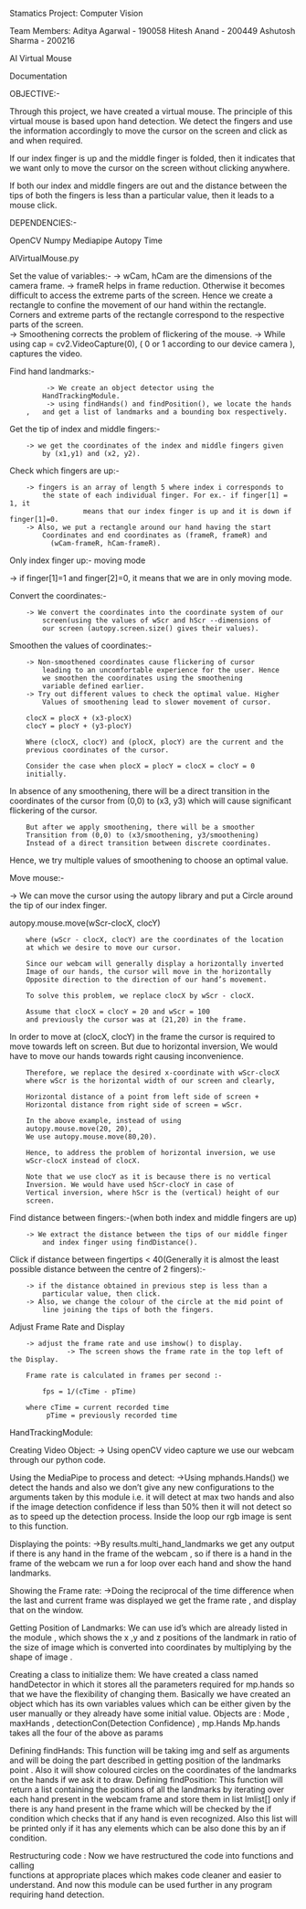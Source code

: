 Stamatics Project: Computer Vision

Team Members:
Aditya Agarwal - 190058 
Hitesh Anand - 200449
Ashutosh Sharma - 200216

AI Virtual Mouse

Documentation

OBJECTIVE:- 

Through this project, we have created a virtual mouse. The principle  of this virtual mouse is based upon hand detection. We detect the fingers and use the information accordingly to move the cursor on the screen and click as and when required. 

 If our index finger is up and the middle finger is folded, then it indicates that we want only to move the cursor on the screen without clicking anywhere.

If both our index and middle fingers are out and the distance between the tips of both the fingers is less than a particular value, then it leads to a mouse click. 

DEPENDENCIES:-

OpenCV
Numpy
Mediapipe
Autopy
Time

AIVirtualMouse.py

Set the value of variables:-
		 -> wCam, hCam are the dimensions of the camera frame.
	          -> frameR helps in frame reduction. Otherwise it becomes 
                    difficult to access the extreme parts of the screen. Hence we 
 create a rectangle  to confine the movement of our hand within 
 the rectangle. Corners and extreme parts of the rectangle  correspond to the respective parts of the screen.                                                                                             
                  -> Smoothening corrects the problem of flickering
                      of the mouse.
		-> While using cap = cv2.VideoCapture(0), ( 0 or 1 
		    according to our device camera ), captures the video.

Find hand landmarks:-

	         -> We create an object detector using the
		    HandTrackingModule.
	         -> using findHands() and findPosition(), we locate the hands 
		,   and get a list of landmarks and a bounding box respectively.


Get the tip of index and middle fingers:-

		-> we get the coordinates of the index and middle fingers given 
		    by (x1,y1) and (x2, y2).

Check which fingers are up:-

		-> fingers is an array of length 5 where index i corresponds to 
		    the state of each individual finger. For ex.- if finger[1] = 1, it 
                      means that our index finger is up and it is down if finger[1]=0.
		-> Also, we put a rectangle around our hand having the start 
		    Coordinates and end coordinates as (frameR, frameR) and
	    	  (wCam-frameR, hCam-frameR).

Only index finger up:- moving mode

-> if finger[1]=1 and finger[2]=0, it means that we are in only moving mode.

Convert the coordinates:-

		-> We convert the coordinates into the coordinate system of our
		    screen(using the values of wScr and hScr --dimensions of 
		    our screen (autopy.screen.size() gives their values).

Smoothen the values of coordinates:-

		-> Non-smoothened coordinates cause flickering of cursor 
		    leading to an uncomfortable experience for the user. Hence
		    we smoothen the coordinates using the smoothening 
		    variable defined earlier.
		-> Try out different values to check the optimal value. Higher
		    Values of smoothening lead to slower movement of cursor.

		clocX = plocX + (x3-plocX)
		clocY = plocY + (y3-plocY)

		Where (clocX, clocY) and (plocX, plocY) are the current and the 
		previous coordinates of the cursor. 
		
		Consider the case when plocX = plocY = clocX = clocY = 0
		initially. 
In absence of any smoothening, there will be a direct 
		transition in the coordinates of the cursor from (0,0) to (x3, y3) 
		which will cause significant flickering of the cursor. 
		
		

		But after we apply smoothening, there will be a smoother 
		Transition from (0,0) to (x3/smoothening, y3/smoothening) 
		Instead of a direct transition between discrete coordinates.

Hence, we try multiple values of smoothening to choose an optimal value. 


Move mouse:-

-> We can move the cursor using the autopy library and put a 
    Circle around the tip of our index finger.

autopy.mouse.move(wScr-clocX, clocY)

		where (wScr - clocX, clocY) are the coordinates of the location
		at which we desire to move our cursor. 
		
		Since our webcam will generally display a horizontally inverted 
		Image of our hands, the cursor will move in the horizontally 
		Opposite direction to the direction of our hand’s movement.

		To solve this problem, we replace clocX by wScr - clocX.

		Assume that clocX = clocY = 20 and wScr = 100 
		and previously the cursor was at (21,20) in the frame. 

In order to move at (clocX, clocY) in the frame the cursor is required to move towards left on screen. 
But due to horizontal inversion, 
		We would have to move our hands towards right causing 
		inconvenience.

		Therefore, we replace the desired x-coordinate with wScr-clocX
		where wScr is the horizontal width of our screen and clearly,

		Horizontal distance of a point from left side of screen + 
		Horizontal distance from right side of screen = wScr.

		In the above example, instead of using
		autopy.mouse.move(20, 20),
		We use autopy.mouse.move(80,20).

		Hence, to address the problem of horizontal inversion, we use 
		wScr-clocX instead of clocX.

		Note that we use clocY as it is because there is no vertical
		Inversion. We would have used hScr-clocY in case of 
		Vertical inversion, where hScr is the (vertical) height of our 
		screen.



Find distance between fingers:-(when both index and middle fingers are up)

		-> We extract the distance between the tips of our middle finger 
		    and index finger using findDistance(). 

Click if distance between fingertips < 40(Generally it is almost the least possible distance between the centre of 2 fingers):-

		-> if the distance obtained in previous step is less than a
		    particular value, then click.
		-> Also, we change the colour of the circle at the mid point of
		    line joining the tips of both the fingers.

Adjust Frame Rate and Display
		
		-> adjust the frame rate and use imshow() to display.
                  -> The screen shows the frame rate in the top left of the Display.

		Frame rate is calculated in frames per second :-

			fps = 1/(cTime - pTime)
		
		where cTime = current recorded time
			 pTime = previously recorded time 


HandTrackingModule:


Creating Video Object:
-> Using openCV video capture we use our webcam through our python code.
		
Using the MediaPipe to process and detect:
->Using mphands.Hands() we detect the hands and also we don’t give any new configurations to the arguments taken by this module i.e. it will detect at max two hands and also if the image detection confidence if less than 50% then it will not detect so as to speed up the detection process.
Inside the loop our rgb image is sent to this function.

Displaying the points:
->By results.multi_hand_landmarks we get any output if there is any hand in the frame of the webcam , so if there is a hand in the frame of the webcam we run a for loop over each hand and show the hand landmarks.

Showing the Frame rate:
->Doing the reciprocal of the time difference when the last and current frame was displayed we get the frame rate , and display that on the window.

Getting Position of Landmarks:
We can use id’s which are already listed in the module , which shows the x ,y and z positions of the landmark in ratio of the size of image which is converted into coordinates by multiplying by the shape of image .

 Creating a class to initialize them:
 We have created a class named handDetector in which it stores all the parameters required for mp.hands so that we have the flexibility of changing them.
Basically we have created an object which has its own variables values which can be either given by the user manually or they already have some initial value.
Objects are :
Mode , maxHands , detectionCon(Detection Confidence) , mp.Hands
Mp.hands takes all the four of the above as params

Defining findHands:
This function will be taking img and self as arguments and will be doing the part described in getting position of the landmarks point . 
Also it will show coloured circles on the coordinates of the landmarks on the hands if we ask it to draw.
Defining findPosition:
This function will return a list containing the positions of all the landmarks by iterating over each hand present in the webcam frame and store them in list lmlist[] only if there is any hand present in the frame which will be checked by the if condition which checks that if any hand is even recognized.
Also this list will be printed only if it has any elements which can be also done this by an if condition.

 Restructuring code :
 Now we have restructured the code into functions and calling         
 functions at appropriate places which makes code cleaner and    easier to understand. 
And now this module can be used further in any program requiring hand detection.





